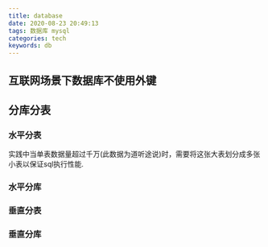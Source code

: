```yaml
---
title: database
date: 2020-08-23 20:49:13
tags: 数据库 mysql
categories: tech
keywords: db
---
```


## 互联网场景下数据库不使用外键
## 分库分表
### 水平分表
实践中当单表数据量超过千万(此数据为道听途说)时，需要将这张大表划分成多张小表以保证sql执行性能.
### 水平分库
### 垂直分表
### 垂直分库
